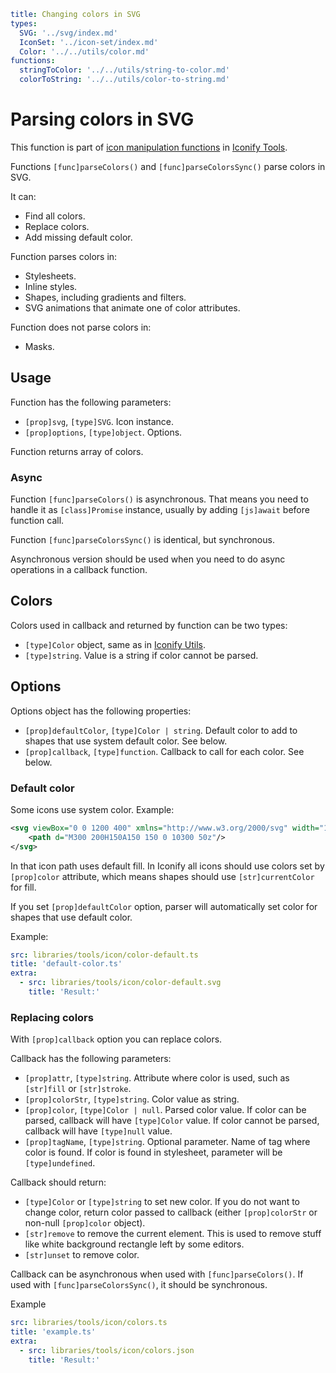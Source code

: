```yaml
title: Changing colors in SVG
types:
  SVG: '../svg/index.md'
  IconSet: '../icon-set/index.md'
  Color: '../../utils/color.md'
functions:
  stringToColor: '../../utils/string-to-color.md'
  colorToString: '../../utils/color-to-string.md'
```

# Parsing colors in SVG

This function is part of [icon manipulation functions](./index.md) in [Iconify Tools](../index.md).

Functions `[func]parseColors()` and  `[func]parseColorsSync()` parse colors in SVG.

It can:

- Find all colors.
- Replace colors.
- Add missing default color.

Function parses colors in:

- Stylesheets.
- Inline styles.
- Shapes, including gradients and filters.
- SVG animations that animate one of color attributes.

Function does not parse colors in:

- Masks.

## Usage

Function has the following parameters:

- `[prop]svg`, `[type]SVG`. Icon instance.
- `[prop]options`, `[type]object`. Options.

Function returns array of colors.

### Async

Function `[func]parseColors()` is asynchronous.
That means you need to handle it as `[class]Promise` instance, usually by adding `[js]await` before function call.

Function `[func]parseColorsSync()` is identical, but synchronous.

Asynchronous version should be used when you need to do async operations in a callback function.

## Colors

Colors used in callback and returned by function can be two types:

- `[type]Color` object, same as in [Iconify Utils](../../utils/index.md).
- `[type]string`. Value is a string if color cannot be parsed.

## Options

Options object has the following properties:

- `[prop]defaultColor`, `[type]Color | string`. Default color to add to shapes that use system default color. See below.
- `[prop]callback`, `[type]function`. Callback to call for each color. See below.

### Default color

Some icons use system color. Example:

```xml
<svg viewBox="0 0 1200 400" xmlns="http://www.w3.org/2000/svg" width="1200" height="400">
    <path d="M300 200H150A150 150 0 10300 50z"/>
</svg>
```

In that icon path uses default fill. In Iconify all icons should use colors set by `[prop]color` attribute, which means shapes should use `[str]currentColor` for fill.

If you set `[prop]defaultColor` option, parser will automatically set color for shapes that use default color.

Example:

```yaml
src: libraries/tools/icon/color-default.ts
title: 'default-color.ts'
extra:
  - src: libraries/tools/icon/color-default.svg
    title: 'Result:'
```

### Replacing colors

With `[prop]callback` option you can replace colors.

Callback has the following parameters:

- `[prop]attr`, `[type]string`. Attribute where color is used, such as `[str]fill` or `[str]stroke`.
- `[prop]colorStr`, `[type]string`. Color value as string.
- `[prop]color`, `[type]Color | null`. Parsed color value. If color can be parsed, callback will have `[type]Color` value. If color cannot be parsed, callback will have `[type]null` value.
- `[prop]tagName`, `[type]string`. Optional parameter. Name of tag where color is found. If color is found in stylesheet, parameter will be `[type]undefined`.

Callback should return:

- `[type]Color` or `[type]string` to set new color. If you do not want to change color, return color passed to callback (either `[prop]colorStr` or non-null `[prop]color` object).
- `[str]remove` to remove the current element. This is used to remove stuff like white background rectangle left by some editors.
- `[str]unset` to remove color.

Callback can be asynchronous when used with `[func]parseColors()`.
If used with `[func]parseColorsSync()`, it should be synchronous.

Example

```yaml
src: libraries/tools/icon/colors.ts
title: 'example.ts'
extra:
  - src: libraries/tools/icon/colors.json
    title: 'Result:'
```
